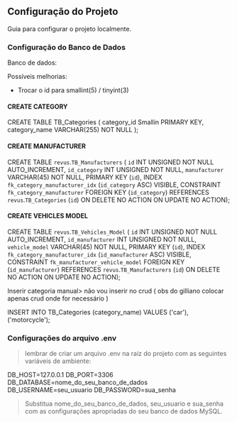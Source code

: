 ## Configuração do Projeto

Guia para configurar o projeto localmente.

### Configuração do Banco de Dados

Banco de dados:

Possíveis melhorias:

- Trocar o id para smallint(5) / tinyint(3)


#### CREATE CATEGORY

CREATE TABLE TB_Categories (
    category_id Smallin PRIMARY KEY,
    category_name VARCHAR(255) NOT NULL
);


#### CREATE MANUFACTURER

CREATE TABLE `revus`.`TB_Manufacturers` (
  `id` INT UNSIGNED NOT NULL AUTO_INCREMENT,
  `id_category` INT UNSIGNED NOT NULL,
  `manufacturer` VARCHAR(45) NOT NULL,
  PRIMARY KEY (`id`),
  INDEX `fk_category_manufacturer_idx` (`id_category` ASC) VISIBLE,
  CONSTRAINT `fk_category_manufacturer`
    FOREIGN KEY (`id_category`)
    REFERENCES `revus`.`TB_Categories` (`id`)
    ON DELETE NO ACTION
    ON UPDATE NO ACTION);



#### CREATE VEHICLES MODEL


CREATE TABLE `revus`.`TB_Vehicles_Model` (
  `id` INT UNSIGNED NOT NULL AUTO_INCREMENT,
  `id_manufacturer` INT UNSIGNED NOT NULL,
  `vehicle_model` VARCHAR(45) NOT NULL,
  PRIMARY KEY (`id`),
  INDEX `fk_category_manufacturer_idx` (`id_manufacturer` ASC) VISIBLE,
  CONSTRAINT `fk_manufacturer_vehicle_model`
    FOREIGN KEY (`id_manufacturer`)
    REFERENCES `revus`.`TB_Manufacturers` (`id`)
    ON DELETE NO ACTION
    ON UPDATE NO ACTION);


Inserir categoria manual> não vou inserir no crud ( obs do gilliano colocar apenas crud onde for necessário )

INSERT INTO TB_Categories (category_name) VALUES ('car'), ('motorcycle');

### Configurações do arquivo .env

> lembrar de criar um arquivo .env na raiz do projeto com as seguintes variáveis de ambiente:

DB_HOST=127.0.0.1
DB_PORT=3306
DB_DATABASE=nome_do_seu_banco_de_dados
DB_USERNAME=seu_usuario
DB_PASSWORD=sua_senha

> Substitua nome_do_seu_banco_de_dados, seu_usuario e sua_senha com as configurações apropriadas do seu banco de dados MySQL.

